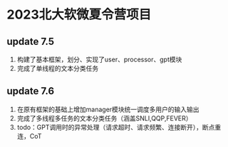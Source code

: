 # 2023北大软微夏令营项目
## update 7.5 
1. 构建了基本框架，划分、实现了user、processor、gpt模块
2. 完成了单线程的文本分类任务
## update 7.6
1. 在原有框架的基础上增加manager模块统一调度多用户的输入输出
2. 完成了多线程多任务的文本分类任务（涵盖SNLI,QQP,FEVER） 
3. todo：GPT调用时的异常处理（请求超时、请求频繁、连接断开），断点重连，CoT